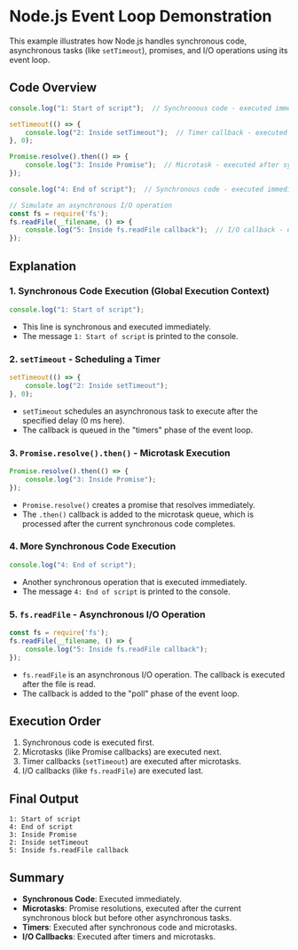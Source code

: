 
# Node.js Event Loop Demonstration

This example illustrates how Node.js handles synchronous code, asynchronous tasks (like `setTimeout`), promises, and I/O operations using its event loop.

## Code Overview

```javascript
console.log("1: Start of script");  // Synchronous code - executed immediately

setTimeout(() => {
    console.log("2: Inside setTimeout");  // Timer callback - executed after the synchronous code
}, 0);

Promise.resolve().then(() => {
    console.log("3: Inside Promise");  // Microtask - executed after synchronous code, before timer callbacks
});

console.log("4: End of script");  // Synchronous code - executed immediately

// Simulate an asynchronous I/O operation
const fs = require('fs');
fs.readFile(__filename, () => {
    console.log("5: Inside fs.readFile callback");  // I/O callback - executed after all timers and microtasks
});
```

## Explanation

### 1. Synchronous Code Execution (Global Execution Context)
```javascript
console.log("1: Start of script");
```
- This line is synchronous and executed immediately.
- The message `1: Start of script` is printed to the console.

### 2. `setTimeout` - Scheduling a Timer
```javascript
setTimeout(() => {
    console.log("2: Inside setTimeout");
}, 0);
```
- `setTimeout` schedules an asynchronous task to execute after the specified delay (0 ms here).
- The callback is queued in the "timers" phase of the event loop.

### 3. `Promise.resolve().then()` - Microtask Execution
```javascript
Promise.resolve().then(() => {
    console.log("3: Inside Promise");
});
```
- `Promise.resolve()` creates a promise that resolves immediately.
- The `.then()` callback is added to the microtask queue, which is processed after the current synchronous code completes.

### 4. More Synchronous Code Execution
```javascript
console.log("4: End of script");
```
- Another synchronous operation that is executed immediately.
- The message `4: End of script` is printed to the console.

### 5. `fs.readFile` - Asynchronous I/O Operation
```javascript
const fs = require('fs');
fs.readFile(__filename, () => {
    console.log("5: Inside fs.readFile callback");
});
```
- `fs.readFile` is an asynchronous I/O operation. The callback is executed after the file is read.
- The callback is added to the "poll" phase of the event loop.

## Execution Order

1. Synchronous code is executed first.
2. Microtasks (like Promise callbacks) are executed next.
3. Timer callbacks (`setTimeout`) are executed after microtasks.
4. I/O callbacks (like `fs.readFile`) are executed last.

## Final Output

```
1: Start of script
4: End of script
3: Inside Promise
2: Inside setTimeout
5: Inside fs.readFile callback
```

## Summary

- **Synchronous Code**: Executed immediately.
- **Microtasks**: Promise resolutions, executed after the current synchronous block but before other asynchronous tasks.
- **Timers**: Executed after synchronous code and microtasks.
- **I/O Callbacks**: Executed after timers and microtasks.
